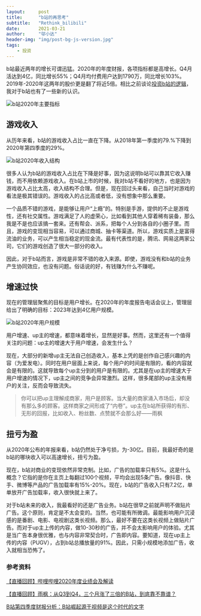 ```yaml
---
layout:     post
title:      "b站的再思考"
subtitle:   "Rethink_bilibili"
date:       2021-03-21
author:     "邬小达"
header-img: "img/post-bg-js-version.jpg"
tags:
    - 投资
---
```


b站最近两年的增长可谓迅猛。2020年的年度财报，各项指标都是高增长。Q4月活达到4亿，同比增长55%；Q4月均付费用户达到1790万，同比增长103%。2019年-2020年这两年的股价更是翻了将近5倍。相比之前谈论[投资b站的逻辑](https://www.wuxiaoda.cn/post/logic_of_investing_bilibili/)，我对于b站也有了一些新的认识。

![b站2020年主要指标](https://i.loli.net/2021/03/21/pxIMweTXPqJCs9l.png)

## 游戏收入

从历年来看，b站的游戏收入占比一直在下降。从2018年第一季度的79.%下降到2020年第四季度的29%。

![b站2020年收入结构](https://i.loli.net/2021/03/21/zYJXcKPq7oebQ2f.png)

很多人认为b站的游戏收入占比在下降是好事，因为这说明b站可以靠其它收入赚钱，而不用依赖游戏收入。在b站上市的时候，我对b站不看好的地方，也是因为游戏收入占比太高，收入结构不合理。但是，现在回过头来看，自己当时对游戏的看法是极其错误的。游戏收入的占比高或者低，没有想象中那么重要。

一个品质不错的游戏，是能够让用户“上瘾”的。特别是手游，提供的不止是游戏性，还有社交属性。游戏满足了人的虚荣心，比如看到其他人穿着稀有装备，那么我是不是也应该搞一套来。还有帮会、派系，把每个人分到各自的小圈子里。而且，游戏的变现相当容易，可以通过商城、抽卡等渠道。所以，游戏实质上是富得流油的业务，可以产生相当稳定的现金流。最有代表性的是，腾讯、网易这两家公司，它们的游戏创造了很大一部分的收入。

因此，对于b站而言，游戏是非常不错的收入来源。即使，游戏没有和b站的业务产生协同效应，也没有问题。俗话说的好，有钱赚为什么不赚呢。

## 增速过快

现在的管理层聚焦的目标是用户增长。在2020年的年度报告电话会议上，管理层给出了明确的目标：2023年达到4亿用户规模。

![b站2020年用户规模](https://i.loli.net/2021/03/21/nI46tSKUxCMojNQ.png)

用户增速、up主的增速，都意味着增长，显然是好事。然而，这里还有一个值得关注的问题：up主的增速大于用户增速，会发生什么？

现在，大部分的新增up主无法自己创造收入，基本上凭的是创作自己感兴趣的内容（为爱发电）。同时在用户层面上来说，每个用户的时间是有限的，看的内容就会是有限的。这就导致每个up主分到的用户是有限的。尤其是在up主的增速大于用户增速的情况下，up主之间的竞争会异常激烈。这样，很多尾部的up主没有用户的关注，反而会导致流失。

> 你可以把up主理解成商家，用户是顾客。当大量的商家涌入市场后，却没有那么多的顾客。这样商家之间形成了“内卷”。up主在b站所获得的有形、无形的回报，比如收入、粉丝数、点赞就不会那么好——雨枫

## 扭亏为盈

从2020年公布的年报来看，b站仍然处于净亏损，为-30亿。目前，我最好奇的是b站的哪块收入可以高速增长，扭亏为盈。

现在，b站对商业的变现依然非常克制。比如，广告的加载率只有5%。这是什么概念？它指的是你在主页上每翻过100个视频，平均会出现5条广告。像抖音、快手、微博等产品的广告加载率有15%-20%。现在，b站的广告收入只有7.2亿，单单放开广告加载率，收入很快就上来了。

对于b站未来的收入，我最看好的还是广告业务。b站在很早之前就声明不做贴片广告。这个原则，肯定是不太会变的。当然，也可能有所微调。最能影响用户沉浸感的是番剧、电影、电视剧这类长视频。那么，最好不要在这类长视频上做贴片广告。而对于up主上传的内容，做10-30秒的广告，并不会太影响用户的体验。尤其是当广告本身很优雅，也与内容非常契合时，广告即内容。要知道，现在up主上传的内容（PUGV），占到b站总播放量的91%。因此，只需小规模地添加广告，收入就相当恐怖了。

### 参考资料

[【直播回顾】哔哩哔哩2020年度业绩会及解读](https://xueqiu.com/9243245648/172570385)

[【直播回顾】雨枫：从Q3到Q4，三个月涨了三倍的B站，到底靠不靠谱？](https://xueqiu.com/9243245648/172573591)

[B站第四季度财报分析：B站崛起源于视频是这个时代的文字](https://xueqiu.com/1830611415/173117412)

